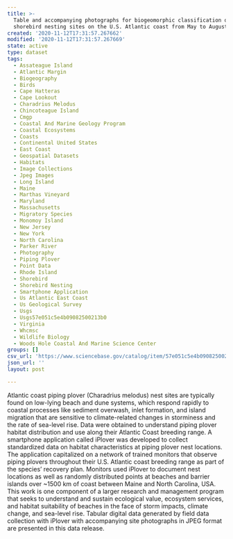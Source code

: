```yaml
---
title: >-
  Table and accompanying photographs for biogeomorphic classification of
  shorebird nesting sites on the U.S. Atlantic coast from May to August, 2014
created: '2020-11-12T17:31:57.267662'
modified: '2020-11-12T17:31:57.267669'
state: active
type: dataset
tags:
  - Assateague Island
  - Atlantic Margin
  - Biogeography
  - Birds
  - Cape Hatteras
  - Cape Lookout
  - Charadrius Melodus
  - Chincoteague Island
  - Cmgp
  - Coastal And Marine Geology Program
  - Coastal Ecosystems
  - Coasts
  - Continental United States
  - East Coast
  - Geospatial Datasets
  - Habitats
  - Image Collections
  - Jpeg Images
  - Long Island
  - Maine
  - Marthas Vineyard
  - Maryland
  - Massachusetts
  - Migratory Species
  - Monomoy Island
  - New Jersey
  - New York
  - North Carolina
  - Parker River
  - Photography
  - Piping Plover
  - Point Data
  - Rhode Island
  - Shorebird
  - Shorebird Nesting
  - Smartphone Application
  - Us Atlantic East Coast
  - Us Geological Survey
  - Usgs
  - Usgs57e051c5e4b09082500213b0
  - Virginia
  - Whcmsc
  - Wildlife Biology
  - Woods Hole Coastal And Marine Science Center
groups: []
csv_url: 'https://www.sciencebase.gov/catalog/item/57e051c5e4b09082500213b0'
json_url: ''
layout: post

---
```

Atlantic coast piping plover (Charadrius melodus) nest sites are typically found on low-lying beach and dune systems, which respond rapidly to coastal processes like sediment overwash, inlet formation, and island migration that are sensitive to climate-related changes in storminess and the rate of sea-level rise. Data were obtained to understand piping plover habitat distribution and use along their Atlantic Coast breeding range. A smartphone application called iPlover was developed to collect standardized data on habitat characteristics at piping plover nest locations. The application capitalized on a network of trained monitors that observe piping plovers throughout their U.S. Atlantic coast breeding range as part of the species’ recovery plan. Monitors used iPlover to document nest locations as well as randomly distributed points at beaches and barrier islands over ~1500 km of coast between Maine and North Carolina, USA. This work is one component of a larger research and management program that seeks to understand and sustain ecological value, ecosystem services, and habitat suitability of beaches in the face of storm impacts, climate change, and sea-level rise. Tabular digital data generated by field data collection with iPlover with accompanying site photographs in JPEG format are presented in this data release.
